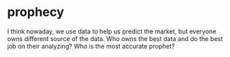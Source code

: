 # prophecy
I think nowaday, we use data to help us predict the market, but everyone owns different source of the data. Who owns the best data and do the best job on their analyzing? Who is the most accurate prophet?
